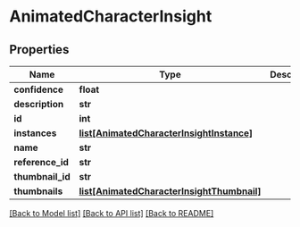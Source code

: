 # AnimatedCharacterInsight

## Properties
Name | Type | Description | Notes
------------ | ------------- | ------------- | -------------
**confidence** | **float** |  | [optional] 
**description** | **str** |  | [optional] 
**id** | **int** |  | [optional] 
**instances** | [**list[AnimatedCharacterInsightInstance]**](AnimatedCharacterInsightInstance.md) |  | [optional] 
**name** | **str** |  | [optional] 
**reference_id** | **str** |  | [optional] 
**thumbnail_id** | **str** |  | [optional] 
**thumbnails** | [**list[AnimatedCharacterInsightThumbnail]**](AnimatedCharacterInsightThumbnail.md) |  | [optional] 

[[Back to Model list]](../README.md#documentation-for-models) [[Back to API list]](../README.md#documentation-for-api-endpoints) [[Back to README]](../README.md)

